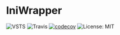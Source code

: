 # IniWrapper 
![VSTS](https://iniwrapper.visualstudio.com/_apis/public/build/definitions/9232e33a-db8d-4617-a1b1-8cf3ce4c88f5/3/badge)
![Travis](https://travis-ci.org/Szpi/IniWrapper.svg?branch=master)
[![codecov](https://codecov.io/gh/Szpi/IniWrapper/branch/master/graph/badge.svg)](https://codecov.io/gh/Szpi/IniWrapper)
![License: MIT](https://img.shields.io/badge/License-MIT-blue.svg)